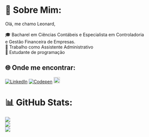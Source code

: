 # 💫 Sobre Mim:
Olá, me chamo Leonard,<br><br>🎓 Bacharel em Ciências Contábeis e Especialista em Controladoria<br>e Gestão Financeira de Empresas.<br>💼 Trabalho como Assistente Administrativo <br>📖 Estudante de programação<br>


## 🌐 Onde me encontrar:
[![LinkedIn](https://img.shields.io/badge/LinkedIn-%230077B5.svg?logo=linkedin&logoColor=white)](https://linkedin.com/in/leonard-do-vale-6b9590124) [![Codepen](https://img.shields.io/badge/Codepen-000000?style=for-the-badge&logo=codepen&logoColor=white)](https://codepen.io/leonardvale) <a href="mailto:leordvale@gmail.com">
<img src="https://camo.githubusercontent.com/927d6b3961fa048ff7303daf291cb5869dfa25018997cf8c1373c2f6a85b1458/68747470733a2f2f696d672e736869656c64732e696f2f62616467652f2d476d61696c2d2532333333333f7374796c653d666f722d7468652d6261646765266c6f676f3d676d61696c266c6f676f436f6c6f723d7768697465" height="20px" data-canonical-src="https://img.shields.io/badge/-Gmail-%23333?style=for-the-badge&amp;logo=gmail&amp;logoColor=white" style="max-width: 100%;">
</a>
# 📊 GitHub Stats:
![](https://github-readme-stats.vercel.app/api?username=leoRDvale&theme=dark&hide_border=false&include_all_commits=true&count_private=false)<br/>
![](https://github-readme-streak-stats.herokuapp.com/?user=leoRDvale&theme=dark&hide_border=false)<br/>
![](https://github-readme-stats.vercel.app/api/top-langs/?username=leoRDvale&theme=dark&hide_border=false&include_all_commits=true&count_private=false&layout=compact)

<!-- Proudly created with GPRM ( https://gprm.itsvg.in ) -->
